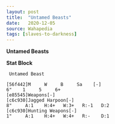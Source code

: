 ```yaml
---
layout: post
title:  "Untamed Beasts"
date:   2020-12-05
source: Wahapedia
tags: [slaves-to-darkness]
---
```


**Untamed Beasts**

**Stat Block**
```
 Untamed Beast
```

```
[56f442]M     W     B     Sa    [-]
6"    1     5     6+    
[e85545]Weapons[-]
[c6c930]Jagged Harpoon[-]
8"     A:1    H:4+   W:3+   R:-1   D:2   
[c6c930]Hunting Weapons[-]
1"     A:1    H:4+   W:4+   R:-    D:1   
```


